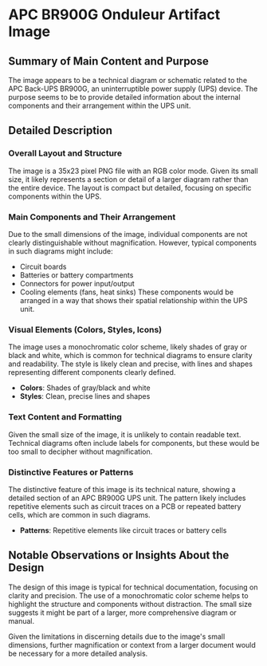 # APC BR900G Onduleur Artifact Image

## Summary of Main Content and Purpose
The image appears to be a technical diagram or schematic related to the APC Back-UPS BR900G, an uninterruptible power supply (UPS) device. The purpose seems to be to provide detailed information about the internal components and their arrangement within the UPS unit.

## Detailed Description

### Overall Layout and Structure
The image is a 35x23 pixel PNG file with an RGB color mode. Given its small size, it likely represents a section or detail of a larger diagram rather than the entire device. The layout is compact but detailed, focusing on specific components within the UPS.

### Main Components and Their Arrangement
Due to the small dimensions of the image, individual components are not clearly distinguishable without magnification. However, typical components in such diagrams might include:
- Circuit boards
- Batteries or battery compartments
- Connectors for power input/output
- Cooling elements (fans, heat sinks)
These components would be arranged in a way that shows their spatial relationship within the UPS unit.

### Visual Elements (Colors, Styles, Icons)
The image uses a monochromatic color scheme, likely shades of gray or black and white, which is common for technical diagrams to ensure clarity and readability. The style is likely clean and precise, with lines and shapes representing different components clearly defined.
- **Colors**: Shades of gray/black and white
- **Styles**: Clean, precise lines and shapes

### Text Content and Formatting
Given the small size of the image, it is unlikely to contain readable text. Technical diagrams often include labels for components, but these would be too small to decipher without magnification.

### Distinctive Features or Patterns
The distinctive feature of this image is its technical nature, showing a detailed section of an APC BR900G UPS unit. The pattern likely includes repetitive elements such as circuit traces on a PCB or repeated battery cells, which are common in such diagrams.
- **Patterns**: Repetitive elements like circuit traces or battery cells

## Notable Observations or Insights About the Design
The design of this image is typical for technical documentation, focusing on clarity and precision. The use of a monochromatic color scheme helps to highlight the structure and components without distraction. The small size suggests it might be part of a larger, more comprehensive diagram or manual.

Given the limitations in discerning details due to the image's small dimensions, further magnification or context from a larger document would be necessary for a more detailed analysis.